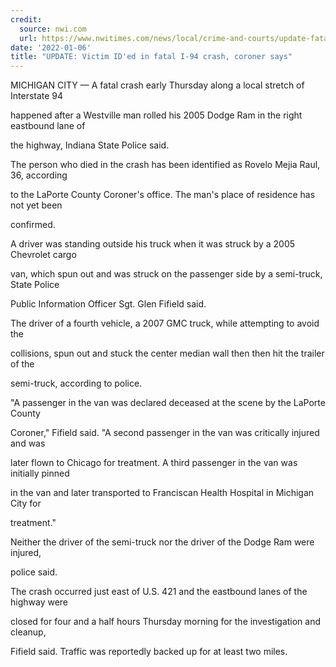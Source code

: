 ```yaml
---
credit:
  source: nwi.com
  url: https://www.nwitimes.com/news/local/crime-and-courts/update-fatal-i-94-crash-was-chain-reaction-to-rollover-highway-reopened-state-police-say/article_caf50382-6d15-57a6-9287-80e3df1d94f5.html
date: '2022-01-06'
title: "UPDATE: Victim ID'ed in fatal I-94 crash, coroner says"
---
```

MICHIGAN CITY — A fatal crash early Thursday along a local stretch of Interstate 94 

happened after a Westville man rolled his 2005 Dodge Ram in the right eastbound lane of 

the highway, Indiana State Police said.

The person who died in the crash has been identified as Rovelo Mejia Raul, 36, according 

to the LaPorte County Coroner's office. The man's place of residence has not yet been 

confirmed. 

A driver was standing outside his truck when it was struck by a 2005 Chevrolet cargo 

van, which spun out and was struck on the passenger side by a semi-truck, State Police 

Public Information Officer Sgt. Glen Fifield said.

The driver of a fourth vehicle, a 2007 GMC truck, while attempting to avoid the 

collisions, spun out and stuck the center median wall then then hit the trailer of the 

semi-truck, according to police. 

"A passenger in the van was declared deceased at the scene by the LaPorte County 

Coroner," Fifield said. "A second passenger in the van was critically injured and was 

later flown to Chicago for treatment. A third passenger in the van was initially pinned 

in the van and later transported to Franciscan Health Hospital in Michigan City for 

treatment."

Neither the driver of the semi-truck nor the driver of the Dodge Ram were injured, 

police said.

The crash occurred just east of U.S. 421 and the eastbound lanes of the highway were 

closed for four and a half hours Thursday morning for the investigation and cleanup, 

Fifield said. Traffic was reportedly backed up for at least two miles.
